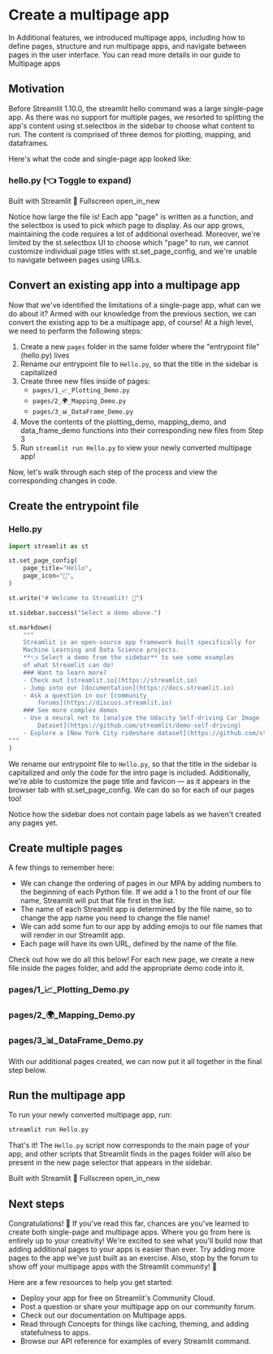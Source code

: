 # Create a multipage app

In Additional features, we introduced multipage apps, including how to define pages, structure and run multipage apps, and navigate between pages in the user interface. You can read more details in our guide to Multipage apps

## Motivation

Before Streamlit 1.10.0, the streamlit hello command was a large single-page app. As there was no support for multiple pages, we resorted to splitting the app's content using st.selectbox in the sidebar to choose what content to run. The content is comprised of three demos for plotting, mapping, and dataframes.

Here's what the code and single-page app looked like:

### hello.py (👈 Toggle to expand)

Built with Streamlit 🎈
Fullscreen
open_in_new

Notice how large the file is! Each app "page" is written as a function, and the selectbox is used to pick which page to display. As our app grows, maintaining the code requires a lot of additional overhead. Moreover, we're limited by the st.selectbox UI to choose which "page" to run, we cannot customize individual page titles with st.set_page_config, and we're unable to navigate between pages using URLs.

## Convert an existing app into a multipage app

Now that we've identified the limitations of a single-page app, what can we do about it? Armed with our knowledge from the previous section, we can convert the existing app to be a multipage app, of course! At a high level, we need to perform the following steps:

1. Create a new `pages` folder in the same folder where the "entrypoint file" (hello.py) lives
2. Rename our entrypoint file to `Hello.py`, so that the title in the sidebar is capitalized
3. Create three new files inside of pages:
   - `pages/1_📈_Plotting_Demo.py`
   - `pages/2_🌍_Mapping_Demo.py`
   - `pages/3_📊_DataFrame_Demo.py`
4. Move the contents of the plotting_demo, mapping_demo, and data_frame_demo functions into their corresponding new files from Step 3
5. Run `streamlit run Hello.py` to view your newly converted multipage app!

Now, let's walk through each step of the process and view the corresponding changes in code.

## Create the entrypoint file

### Hello.py

```python
import streamlit as st

st.set_page_config(
    page_title="Hello",
    page_icon="👋",
)

st.write("# Welcome to Streamlit! 👋")

st.sidebar.success("Select a demo above.")

st.markdown(
    """
    Streamlit is an open-source app framework built specifically for
    Machine Learning and Data Science projects.
    **👈 Select a demo from the sidebar** to see some examples
    of what Streamlit can do!
    ### Want to learn more?
    - Check out [streamlit.io](https://streamlit.io)
    - Jump into our [documentation](https://docs.streamlit.io)
    - Ask a question in our [community
        forums](https://discuss.streamlit.io)
    ### See more complex demos
    - Use a neural net to [analyze the Udacity Self-driving Car Image
        Dataset](https://github.com/streamlit/demo-self-driving)
    - Explore a [New York City rideshare dataset](https://github.com/streamlit/demo-uber-nyc-pickups)
"""
)
```

We rename our entrypoint file to `Hello.py`, so that the title in the sidebar is capitalized and only the code for the intro page is included. Additionally, we're able to customize the page title and favicon — as it appears in the browser tab with st.set_page_config. We can do so for each of our pages too!

Notice how the sidebar does not contain page labels as we haven't created any pages yet.

## Create multiple pages

A few things to remember here:

- We can change the ordering of pages in our MPA by adding numbers to the beginning of each Python file. If we add a 1 to the front of our file name, Streamlit will put that file first in the list.
- The name of each Streamlit app is determined by the file name, so to change the app name you need to change the file name!
- We can add some fun to our app by adding emojis to our file names that will render in our Streamlit app.
- Each page will have its own URL, defined by the name of the file.

Check out how we do all this below! For each new page, we create a new file inside the pages folder, and add the appropriate demo code into it.

### pages/1_📈_Plotting_Demo.py

### pages/2_🌍_Mapping_Demo.py

### pages/3_📊_DataFrame_Demo.py

With our additional pages created, we can now put it all together in the final step below.

## Run the multipage app

To run your newly converted multipage app, run:

```bash
streamlit run Hello.py
```

That's it! The `Hello.py` script now corresponds to the main page of your app, and other scripts that Streamlit finds in the pages folder will also be present in the new page selector that appears in the sidebar.

Built with Streamlit 🎈
Fullscreen
open_in_new

## Next steps

Congratulations! 🎉 If you've read this far, chances are you've learned to create both single-page and multipage apps. Where you go from here is entirely up to your creativity! We're excited to see what you'll build now that adding additional pages to your apps is easier than ever. Try adding more pages to the app we've just built as an exercise. Also, stop by the forum to show off your multipage apps with the Streamlit community! 🎈

Here are a few resources to help you get started:

- Deploy your app for free on Streamlit's Community Cloud.
- Post a question or share your multipage app on our community forum.
- Check out our documentation on Multipage apps.
- Read through Concepts for things like caching, theming, and adding statefulness to apps.
- Browse our API reference for examples of every Streamlit command.